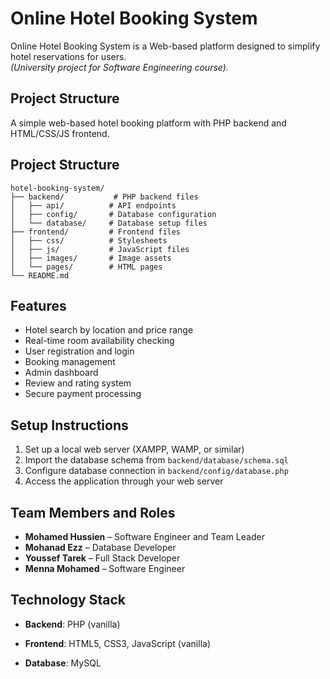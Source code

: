 # Online Hotel Booking System

Online Hotel Booking System is a Web-based platform designed to simplify hotel reservations for users.  
*(University project for Software Engineering course).*


## Project Structure


A simple web-based hotel booking platform with PHP backend and HTML/CSS/JS frontend.

## Project Structure

```
hotel-booking-system/
├── backend/           # PHP backend files
│   ├── api/          # API endpoints
│   ├── config/       # Database configuration
│   └── database/     # Database setup files
├── frontend/         # Frontend files
│   ├── css/          # Stylesheets
│   ├── js/           # JavaScript files
│   ├── images/       # Image assets
│   └── pages/        # HTML pages
└── README.md
```

## Features

- Hotel search by location and price range
- Real-time room availability checking
- User registration and login
- Booking management
- Admin dashboard
- Review and rating system
- Secure payment processing

## Setup Instructions

1. Set up a local web server (XAMPP, WAMP, or similar)
2. Import the database schema from `backend/database/schema.sql`
3. Configure database connection in `backend/config/database.php`
4. Access the application through your web server


## Team Members and Roles

- **Mohamed Hussien** – Software Engineer and Team Leader  
- **Mohanad Ezz** – Database Developer  
- **Youssef Tarek** – Full Stack Developer  
- **Menna Mohamed** – Software Engineer

## Technology Stack

- **Backend**: PHP (vanilla)
- **Frontend**: HTML5, CSS3, JavaScript (vanilla)

- **Database**: MySQL
